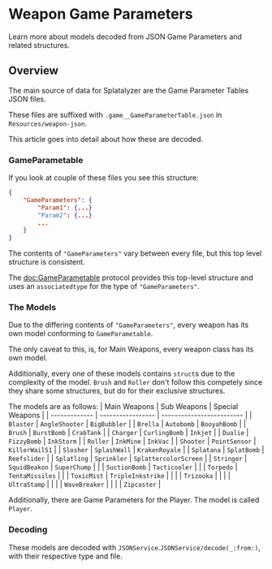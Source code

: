 # Weapon Game Parameters

Learn more about models decoded from JSON Game Parameters and related structures.

## Overview

The main source of data for Splatalyzer are the Game Parameter Tables JSON files.

These files are suffixed with `.game__GameParameterTable.json` in `Resources/weapon-json`.

This article goes into detail about how these are decoded.

### GameParametable

If you look at couple of these files you see this structure:

```json
{
    "GameParameters": {
        "Param1": {...}
        "Param2": {...}
        ...
    }
}
```

The contents of `"GameParameters"` vary between every file, but this top level structure is consistent.

The <doc:GameParametable> protocol provides this top-level structure and uses an `associatedtype` for the type of `"GameParameters"`.

### The Models

Due to the differing contents of `"GameParameters"`, every weapon has its own model conforming to `GameParametable`.

The only caveat to this, is, for Main Weapons, every weapon class has its own model.

Additionally, every one of these models contains `struct`s due to the complexity of the model. ``Brush`` and ``Roller`` don't follow this competely since they share some structures, but do for their exclusive structures.

The models are as follows:
| Main Weapons  | Sub Weapons       | Special Weapons           |
| ------------- | ----------------- | ------------------------- |
| ``Blaster``   | ``AngleShooter``  | ``BigBubbler``            |
| ``Brella``    | ``Autobomb``      | ``BooyahBomb``            |
| ``Brush``     | ``BurstBomb``     | ``CrabTank``              |
| ``Charger``   | ``CurlingBomb``   | ``Inkjet``                |
| ``Dualie``    | ``FizzyBomb``     | ``InkStorm``              |
| ``Roller``    | ``InkMine``       | ``InkVac``                |
| ``Shooter``   | ``PointSensor``   | ``KillerWail51``          |
| ``Slosher``   | ``SplashWall``    | ``KrakenRoyale``          |
| ``Splatana``  | ``SplatBomb``     | ``Reefslider``            |
| ``Splatling`` | ``Sprinkler``     | ``SplattercolorScreen``   |
| ``Stringer``  | ``SquidBeakon``   | ``SuperChump``            |
|               | ``SuctionBomb``   | ``Tacticooler``           |
|               | ``Torpedo``       | ``TentaMissiles``         |
|               | ``ToxicMist``     | ``TripleInkstrike``       |
|               |                   | ``Trizooka``              |
|               |                   | ``UltraStamp``            |
|               |                   | ``WaveBreaker``           |
|               |                   | ``Zipcaster``             |

Additionally, there are Game Parameters for the Player. The model is called ``Player``.

### Decoding

These models are decoded with `JSONService`.``JSONService/decode(_:from:)``, with their respective type and file.

